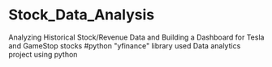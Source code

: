 # Stock_Data_Analysis
Analyzing Historical Stock/Revenue Data and Building a Dashboard for Tesla and GameStop stocks
#python "yfinance" library used
Data analytics project using python
